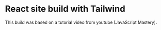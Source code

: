 # React site build with Tailwind

This build was based on a tutorial video from youtube (JavaScript Mastery).
